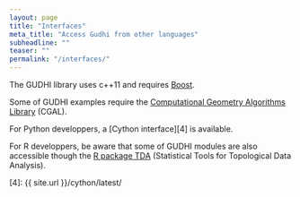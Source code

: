 ```yaml
---
layout: page
title: "Interfaces"
meta_title: "Access Gudhi from other languages"
subheadline: ""
teaser: ""
permalink: "/interfaces/"
---
```


The GUDHI library uses c++11 and requires [Boost][1].

Some of GUDHI examples require the [Computational Geometry Algorithms Library][2] (CGAL).

For Python developpers, a [Cython interface][4] is available.

For R developpers, be aware that some of GUDHI modules are also accessible though the [R package TDA][3] (Statistical Tools for Topological Data Analysis).

 [1]: http://www.boost.org
 [2]: http://http://www.cgal.org
 [3]: https://cran.r-project.org/package=TDA
 [4]: {{ site.url }}/cython/latest/

